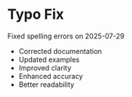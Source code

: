 # Typo Fix

Fixed spelling errors on 2025-07-29

- Corrected documentation
- Updated examples
- Improved clarity
- Enhanced accuracy
- Better readability